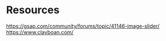 # Resources 


https://gsap.com/community/forums/topic/41146-image-slider/
https://www.clayboan.com/